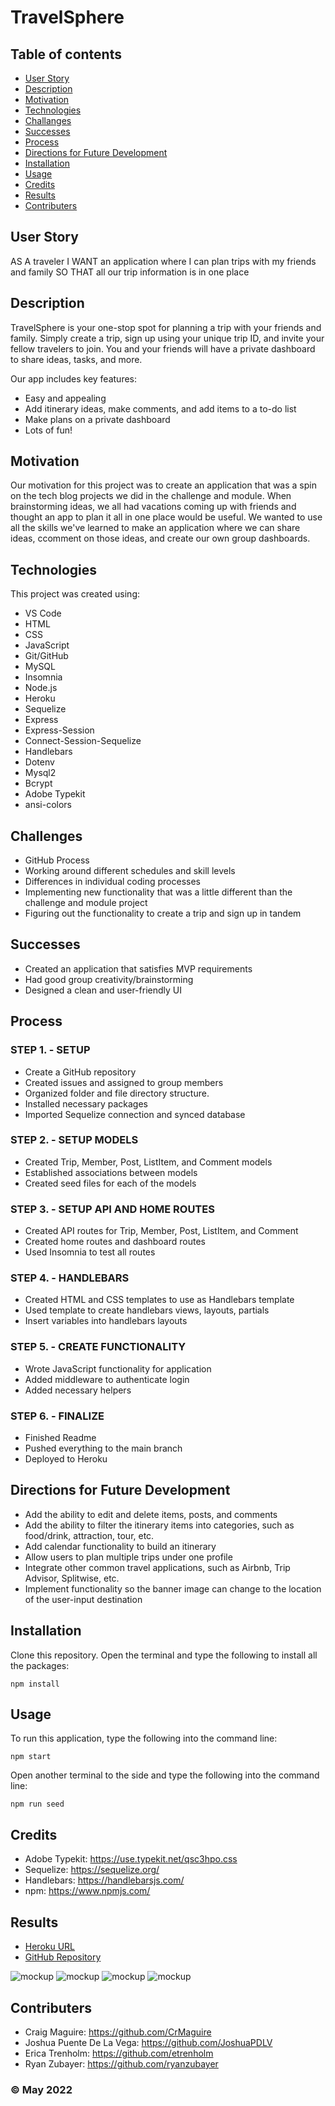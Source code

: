# TravelSphere


## Table of contents
* [User Story](#user-story)
* [Description](#description)
* [Motivation](#motivation)
* [Technologies](#technologies)
* [Challanges](#challanges)
* [Successes](#successes)
* [Process](#process)
* [Directions for Future Development](#directions-for-future-development)
* [Installation](#installation)
* [Usage](#usage)
* [Credits](#credits)
* [Results](#results)
* [Contributers](#contributers)

## User Story
AS A traveler
I WANT an application where I can plan trips with my friends and family
SO THAT all our trip information is in one place

## Description
TravelSphere is your one-stop spot for planning a trip with your friends and family. Simply create a trip, sign up using your unique trip ID, and invite your fellow travelers to join. You and your friends will have a private dashboard to share ideas, tasks, and more.

Our app includes key features:
* Easy and appealing
* Add itinerary ideas, make comments, and add items to a to-do list
* Make plans on a private dashboard
* Lots of fun!

## Motivation
Our motivation for this project was to create an application that was a spin on the tech blog projects we did in the challenge and module. When brainstorming ideas, we all had vacations coming up with friends and thought an app to plan it all in one place would be useful. We wanted to use all the skills we've learned to make an application where we can share ideas, ccomment on those ideas, and create our own group dashboards.

## Technologies
This project was created using:
* VS Code
* HTML
* CSS
* JavaScript
* Git/GitHub
* MySQL
* Insomnia
* Node.js
* Heroku
* Sequelize
* Express
* Express-Session
* Connect-Session-Sequelize
* Handlebars
* Dotenv
* Mysql2
* Bcrypt
* Adobe Typekit
* ansi-colors

## Challenges
* GitHub Process
* Working around different schedules and skill levels
* Differences in individual coding processes
* Implementing new functionality that was a little different than the challenge and module project
* Figuring out the functionality to create a trip and sign up in tandem

## Successes
* Created an application that satisfies MVP requirements
* Had good group creativity/brainstorming
* Designed a clean and user-friendly UI

## Process
### STEP 1. - SETUP
* Create a GitHub repository
* Created issues and assigned to group members
* Organized folder and file directory structure.
* Installed necessary packages
* Imported Sequelize connection and synced database

### STEP 2. - SETUP MODELS
* Created Trip, Member, Post, ListItem, and Comment models
* Established associations between models
* Created seed files for each of the models

### STEP 3. - SETUP API AND HOME ROUTES
* Created API routes for Trip, Member, Post, ListItem, and Comment
* Created home routes and dashboard routes
* Used Insomnia to test all routes 

### STEP 4. - HANDLEBARS
* Created HTML and CSS templates to use as Handlebars template
* Used template to create handlebars views, layouts, partials
* Insert variables into handlebars layouts

### STEP 5. - CREATE FUNCTIONALITY
* Wrote JavaScript functionality for application
* Added middleware to authenticate login
* Added necessary helpers

### STEP 6. - FINALIZE
* Finished Readme
* Pushed everything to the main branch
* Deployed to Heroku

## Directions for Future Development
* Add the ability to edit and delete items, posts, and comments
* Add the ability to filter the itinerary items into categories, such as food/drink, attraction, tour, etc.
* Add calendar functionality to build an itinerary
* Allow users to plan multiple trips under one profile
* Integrate other common travel applications, such as Airbnb, Trip Advisor, Splitwise, etc.
* Implement functionality so the banner image can change to the location of the user-input destination

## Installation
Clone this repository. Open the terminal and type the following to install all the packages:
```
npm install
```

## Usage
To run this application, type the following into the command line:

```
npm start
``` 

Open another terminal to the side and type the following into the command line:

```
npm run seed
``` 

## Credits
* Adobe Typekit: https://use.typekit.net/qsc3hpo.css
* Sequelize: https://sequelize.org/
* Handlebars: https://handlebarsjs.com/
* npm: https://www.npmjs.com/

## Results
* [Heroku URL]()
* [GitHub Repository](https://github.com/etrenholm/TravelSphere)


![mockup](/utils/images/project2-mockup1.png)
![mockup](/utils/images/project2-mockup2.png)
![mockup](/utils/images/project2-mockup3.png)
![mockup](/utils/images/project2-mockup4.png)


## Contributers
* Craig Maguire: https://github.com/CrMaguire
* Joshua Puente De La Vega: https://github.com/JoshuaPDLV
* Erica Trenholm: https://github.com/etrenholm
* Ryan Zubayer: https://github.com/ryanzubayer

### ©️ May 2022
